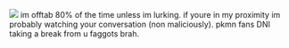 ![](https://files.catbox.moe/su451f.png)
im offtab 80% of the time unless im lurking. if youre in my proximity im probably watching your conversation (non maliciously). pkmn fans DNI taking a break from u faggots brah.
